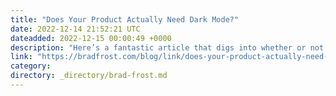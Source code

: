 ```yaml
---
title: "Does Your Product Actually Need Dark Mode?"
date: 2022-12-14 21:52:21 UTC
dateadded: 2022-12-15 00:00:49 +0000
description: "Here’s a fantastic article that digs into whether or not digital products need dark mode or not. In my design system consulting work, it’s a topic that comes up a lot, and I always find myself asking follow-up questions to […]"
link: "https://bradfrost.com/blog/link/does-your-product-actually-need-dark-mode/"
category:
directory: _directory/brad-frost.md
---
```

